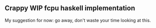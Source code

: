Crappy WIP fcpu haskell implementation
--------------------------------------

My suggestion for now: go away, don't waste your time looking at this.
